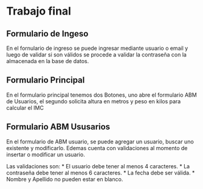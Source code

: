# Trabajo final

## Formulario de Ingeso
<p>En el fornulario de ingreso se puede ingresar mediante usuario o email y luego de validar 
si son válidos se procede a validar la contraseña con la almacenada en la base de datos.</P>

## Formulario Principal
<p>En el formulario principal tenemos dos Botones, uno abre el formulario ABM de Usuarios, 
el segundo solicita altura en metros y peso en kilos para calcular el IMC</p>

## Formulario ABM Ususarios
<p>En el formulario de ABM usuario, se puede agregar un usuario, buscar uno existente y modificarlo. Edemas cuenta con validaciones al momento de insertar o modificar un usuario.</p>
<p>Las validaciones son:
* El usuario debe tener al menos 4 caracteres.
* La contraseña debe tener al menos 6 caracteres.
* La fecha debe ser válida.
* Nombre y Apellido no pueden estar en blanco.
</p>
